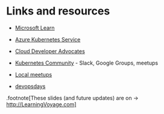 # Links and resources

- [Microsoft Learn](https://docs.microsoft.com/learn/)

- [Azure Kubernetes Service](https://docs.microsoft.com/azure/aks/)

- [Cloud Developer Advocates](https://developer.microsoft.com/advocates/)

- [Kubernetes Community](https://kubernetes.io/community/) - Slack, Google Groups, meetups

- [Local meetups](https://www.meetup.com/)

- [devopsdays](https://www.devopsdays.org/)

.footnote[These slides (and future updates) are on → http://LearningVoyage.com]
